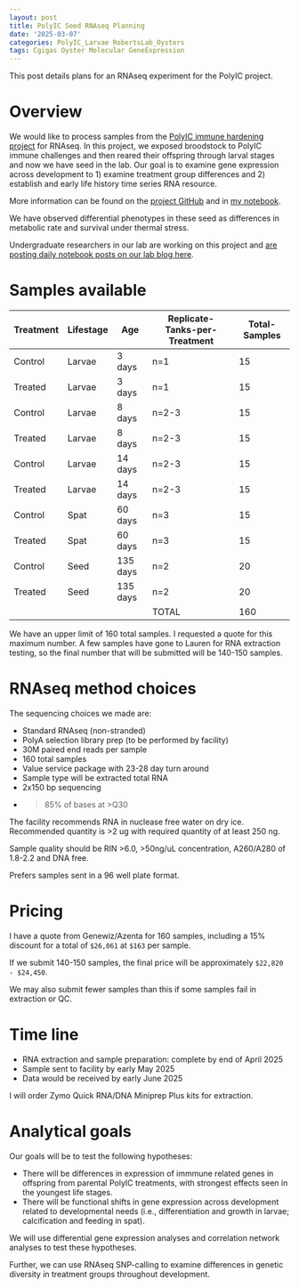 ```yaml
---
layout: post
title: PolyIC Seed RNAseq Planning
date: '2025-03-07'
categories: PolyIC_Larvae RobertsLab_Oysters
tags: Cgigas Oyster Molecular GeneExpression
---
```


This post details plans for an RNAseq experiment for the PolyIC project.    

# Overview 

We would like to process samples from the [PolyIC immune hardening project](https://github.com/RobertsLab/polyIC-larvae) for RNAseq. In this project, we exposed broodstock to PolyIC immune challenges and then reared their offspring through larval stages and now we have seed in the lab. Our goal is to examine gene expression across development to 1) examine treatment group differences and 2) establish and early life history time series RNA resource. 

More information can be found on the [project GitHub](https://github.com/RobertsLab/polyIC-larvae) and in [my notebook](https://ahuffmyer.github.io/ASH_Putnam_Lab_Notebook/categoryview/#polyic-larvae).   

We have observed differential phenotypes in these seed as differences in metabolic rate and survival under thermal stress.  

Undergraduate researchers in our lab are working on this project and [are posting daily notebook posts on our lab blog here](https://genefish.wordpress.com/).  

# Samples available 

| Treatment | Lifestage | Age      | Replicate-Tanks-per-Treatment | Total-Samples |
|-----------|-----------|----------|-------------------------------|---------------|
| Control   | Larvae    | 3 days   | n=1                           | 15            |
| Treated   | Larvae    | 3 days   | n=1                           | 15            |
| Control   | Larvae    | 8 days   | n=2-3                         | 15            |
| Treated   | Larvae    | 8 days   | n=2-3                         | 15            |
| Control   | Larvae    | 14 days  | n=2-3                         | 15            |
| Treated   | Larvae    | 14 days  | n=2-3                         | 15            |
| Control   | Spat      | 60 days  | n=3                           | 15            |
| Treated   | Spat      | 60 days  | n=3                           | 15            |
| Control   | Seed      | 135 days | n=2                           | 20            |
| Treated   | Seed      | 135 days | n=2                           | 20            |
|           |           |          | TOTAL                         | 160           |

We have an upper limit of 160 total samples. I requested a quote for this maximum number. A few samples have gone to Lauren for RNA extraction testing, so the final number that will be submitted will be 140-150 samples.  

# RNAseq method choices 

The sequencing choices we made are:  

- Standard RNAseq (non-stranded)
- PolyA selection library prep (to be performed by facility)
- 30M paired end reads per sample
- 160 total samples 
- Value service package with 23-28 day turn around 
- Sample type will be extracted total RNA 
- 2x150 bp sequencing 
- >85% of bases at >Q30 

The facility recommends RNA in nuclease free water on dry ice. Recommended quantity is >2 ug with required quantity of at least 250 ng.  

Sample quality should be RIN >6.0, >50ng/uL concentration, A260/A280 of 1.8-2.2 and DNA free.  

Prefers samples sent in a 96 well plate format.  

# Pricing 

I have a quote from Genewiz/Azenta for 160 samples, including a 15% discount for a total of `$26,061` at `$163` per sample.  

If we submit 140-150 samples, the final price will be approximately `$22,820 - $24,450`. 

We may also submit fewer samples than this if some samples fail in extraction or QC.  

# Time line 

- RNA extraction and sample preparation: complete by end of April 2025 
- Sample sent to facility by early May 2025
- Data would be received by early June 2025 

I will order Zymo Quick RNA/DNA Miniprep Plus kits for extraction.  

# Analytical goals 

Our goals will be to test the following hypotheses:  

- There will be differences in expression of immmune related genes in offspring from parental PolyIC treatments, with strongest effects seen in the youngest life stages.  
- There will be functional shifts in gene expression across development related to developmental needs (i.e., differentiation and growth in larvae; calcification and feeding in spat).  

We will use differential gene expression analyses and correlation network analyses to test these hypotheses.  

Further, we can use RNAseq SNP-calling to examine differences in genetic diversity in treatment groups throughout development.  

